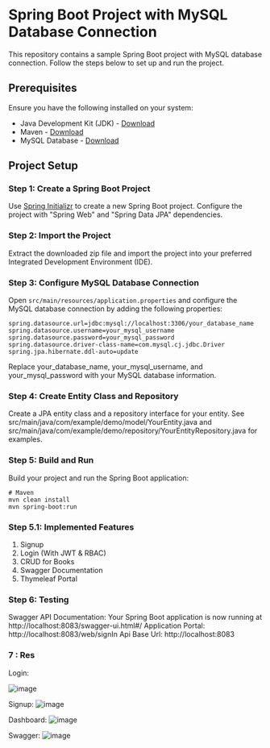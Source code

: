 # Spring Boot Project with MySQL Database Connection

This repository contains a sample Spring Boot project with MySQL database connection. Follow the steps below to set up and run the project.

## Prerequisites

Ensure you have the following installed on your system:

- Java Development Kit (JDK) - [Download](https://www.oracle.com/java/technologies/javase-downloads.html)
- Maven - [Download](https://maven.apache.org/download.cgi)
- MySQL Database - [Download](https://dev.mysql.com/downloads/)

## Project Setup

### Step 1: Create a Spring Boot Project

Use [Spring Initializr](https://start.spring.io/) to create a new Spring Boot project. Configure the project with "Spring Web" and "Spring Data JPA" dependencies.

### Step 2: Import the Project

Extract the downloaded zip file and import the project into your preferred Integrated Development Environment (IDE).

### Step 3: Configure MySQL Database Connection

Open `src/main/resources/application.properties` and configure the MySQL database connection by adding the following properties:

```properties
spring.datasource.url=jdbc:mysql://localhost:3306/your_database_name
spring.datasource.username=your_mysql_username
spring.datasource.password=your_mysql_password
spring.datasource.driver-class-name=com.mysql.cj.jdbc.Driver
spring.jpa.hibernate.ddl-auto=update
```

Replace your_database_name, your_mysql_username, and your_mysql_password with your MySQL database information.

### Step 4: Create Entity Class and Repository
Create a JPA entity class and a repository interface for your entity. See src/main/java/com/example/demo/model/YourEntity.java and src/main/java/com/example/demo/repository/YourEntityRepository.java for examples.

### Step 5: Build and Run
Build your project and run the Spring Boot application:

```properties
# Maven
mvn clean install
mvn spring-boot:run
```

### Step 5.1: Implemented Features
1. Signup
2. Login (With JWT & RBAC)
3. CRUD for Books
4. Swagger Documentation
5. Thymeleaf Portal

### Step 6: Testing
Swagger API Documentation: Your Spring Boot application is now running at http://localhost:8083/swagger-ui.html#/
Application Portal: http://localhost:8083/web/signIn
Api Base Url: http://localhost:8083

### 7 : Res
Login:

![image](https://github.com/Asendo316/UseFindarTest/assets/18377936/603a5802-69b5-4f3b-b01f-f88a94a8fd80)

Signup:
![image](https://github.com/Asendo316/UseFindarTest/assets/18377936/7c61a128-99b5-4190-b831-b9f657a7af03)

Dashboard:
![image](https://github.com/Asendo316/UseFindarTest/assets/18377936/2efa79e6-bb71-4cfa-bbe7-6402dfa59ef9)

Swagger:
![image](https://github.com/Asendo316/UseFindarTest/assets/18377936/5b996706-f24f-40f7-96ab-d59d54f24240)

